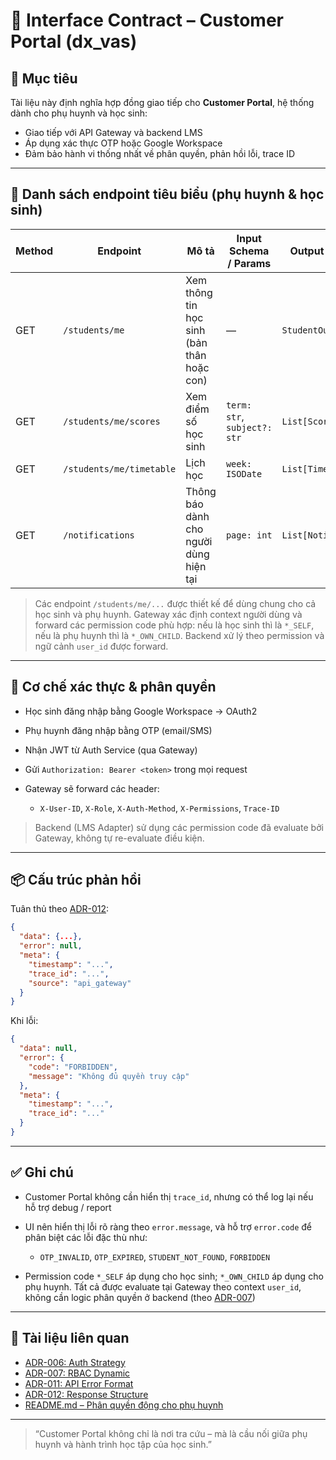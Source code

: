 # 📘 Interface Contract – Customer Portal (dx\_vas)

## 🧭 Mục tiêu

Tài liệu này định nghĩa hợp đồng giao tiếp cho **Customer Portal**, hệ thống dành cho phụ huynh và học sinh:

* Giao tiếp với API Gateway và backend LMS
* Áp dụng xác thực OTP hoặc Google Workspace
* Đảm bảo hành vi thống nhất về phân quyền, phản hồi lỗi, trace ID

---

## 🧩 Danh sách endpoint tiêu biểu (phụ huynh & học sinh)

| Method | Endpoint                 | Mô tả                                      | Input Schema / Params        | Output Schema        | Permission Code                                                                       |
| ------ | ------------------------ | ------------------------------------------ | ---------------------------- | -------------------- | ------------------------------------------------------------------------------------- |
| GET    | `/students/me`           | Xem thông tin học sinh (bản thân hoặc con) | —                            | `StudentOut`         | `VIEW_STUDENT_PROFILE_SELF` (học sinh) / `VIEW_STUDENT_PROFILE_OWN_CHILD` (phụ huynh) |
| GET    | `/students/me/scores`    | Xem điểm số học sinh                       | `term: str`, `subject?: str` | `List[ScoreOut]`     | `VIEW_STUDENT_SCORE_SELF` / `VIEW_STUDENT_SCORE_OWN_CHILD`                            |
| GET    | `/students/me/timetable` | Lịch học                                   | `week: ISODate`              | `List[TimetableOut]` | `VIEW_STUDENT_TIMETABLE_SELF` / `VIEW_STUDENT_TIMETABLE_OWN_CHILD`                    |
| GET    | `/notifications`         | Thông báo dành cho người dùng hiện tại     | `page: int`                  | `List[Notification]` | `VIEW_NOTIFICATION_SELF` / `VIEW_NOTIFICATION_OWN_CHILD`                              |

> Các endpoint `/students/me/...` được thiết kế để dùng chung cho cả học sinh và phụ huynh. Gateway xác định context người dùng và forward các permission code phù hợp: nếu là học sinh thì là `*_SELF`, nếu là phụ huynh thì là `*_OWN_CHILD`. Backend xử lý theo permission và ngữ cảnh `user_id` được forward.

---

## 🔐 Cơ chế xác thực & phân quyền

* Học sinh đăng nhập bằng Google Workspace → OAuth2
* Phụ huynh đăng nhập bằng OTP (email/SMS)
* Nhận JWT từ Auth Service (qua Gateway)
* Gửi `Authorization: Bearer <token>` trong mọi request
* Gateway sẽ forward các header:

  * `X-User-ID`, `X-Role`, `X-Auth-Method`, `X-Permissions`, `Trace-ID`

> Backend (LMS Adapter) sử dụng các permission code đã evaluate bởi Gateway, không tự re-evaluate điều kiện.

---

## 📦 Cấu trúc phản hồi

Tuân thủ theo [ADR-012](../ADR/adr-012-response-structure.md):

```json
{
  "data": {...},
  "error": null,
  "meta": {
    "timestamp": "...",
    "trace_id": "...",
    "source": "api_gateway"
  }
}
```

Khi lỗi:

```json
{
  "data": null,
  "error": {
    "code": "FORBIDDEN",
    "message": "Không đủ quyền truy cập"
  },
  "meta": {
    "timestamp": "...",
    "trace_id": "..."
  }
}
```

---

## ✅ Ghi chú

* Customer Portal không cần hiển thị `trace_id`, nhưng có thể log lại nếu hỗ trợ debug / report
* UI nên hiển thị lỗi rõ ràng theo `error.message`, và hỗ trợ `error.code` để phân biệt các lỗi đặc thù như:

  * `OTP_INVALID`, `OTP_EXPIRED`, `STUDENT_NOT_FOUND`, `FORBIDDEN`
* Permission code `*_SELF` áp dụng cho học sinh; `*_OWN_CHILD` áp dụng cho phụ huynh. Tất cả được evaluate tại Gateway theo context `user_id`, không cần logic phân quyền ở backend (theo [ADR-007](../ADR/adr-007-rbac.md))

---

## 📎 Tài liệu liên quan

* [ADR-006: Auth Strategy](../ADR/adr-006-auth-strategy.md)
* [ADR-007: RBAC Dynamic](../ADR/adr-007-rbac.md)
* [ADR-011: API Error Format](../ADR/adr-011-api-error-format.md)
* [ADR-012: Response Structure](../ADR/adr-012-response-structure.md)
* [README.md – Phân quyền động cho phụ huynh](../README.md)

---

> “Customer Portal không chỉ là nơi tra cứu – mà là cầu nối giữa phụ huynh và hành trình học tập của học sinh.”
